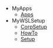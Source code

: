 - MyApps
  - [Apps](MyApps/Apps.md)
- MyWSLSetup
  - [CorpSetup](MyWSLSetup/CorpSetup.md)
  - [HowTo](MyWSLSetup/HowTo.md)
  - [Setup](MyWSLSetup/Setup.md)
